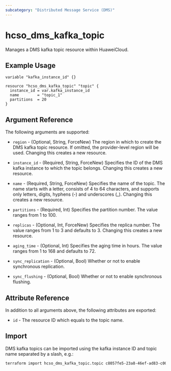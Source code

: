 ```yaml
---
subcategory: "Distributed Message Service (DMS)"
---
```


# hcso_dms_kafka_topic

Manages a DMS kafka topic resource within HuaweiCloud.

## Example Usage

```hcl
variable "kafka_instance_id" {}

resource "hcso_dms_kafka_topic" "topic" {
  instance_id = var.kafka_instance_id
  name        = "topic_1"
  partitions  = 20
}
```

## Argument Reference

The following arguments are supported:

* `region` - (Optional, String, ForceNew) The region in which to create the DMS kafka topic resource. If omitted, the
  provider-level region will be used. Changing this creates a new resource.

* `instance_id` - (Required, String, ForceNew) Specifies the ID of the DMS kafka instance to which the topic belongs.
  Changing this creates a new resource.

* `name` - (Required, String, ForceNew) Specifies the name of the topic. The name starts with a letter, consists of 4 to
  64 characters, and supports only letters, digits, hyphens (-) and underscores (_). Changing this creates a new
  resource.

* `partitions` - (Required, Int) Specifies the partition number. The value ranges from 1 to 100.

* `replicas` - (Optional, Int, ForceNew) Specifies the replica number. The value ranges from 1 to 3 and defaults to 3.
  Changing this creates a new resource.

* `aging_time` - (Optional, Int) Specifies the aging time in hours. The value ranges from 1 to 168 and defaults to 72.

* `sync_replication` - (Optional, Bool) Whether or not to enable synchronous replication.

* `sync_flushing` - (Optional, Bool) Whether or not to enable synchronous flushing.

## Attribute Reference

In addition to all arguments above, the following attributes are exported:

* `id` - The resource ID which equals to the topic name.

## Import

DMS kafka topics can be imported using the kafka instance ID and topic name separated by a slash, e.g.:

```sh
terraform import hcso_dms_kafka_topic.topic c8057fe5-23a8-46ef-ad83-c0055b4e0c5c/topic_1
```
